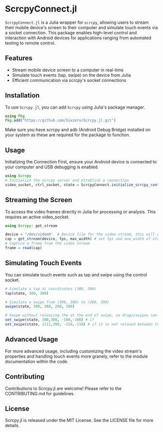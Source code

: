 # ScrcpyConnect.jl

`ScrcpyConnect.jl` is a Julia wrapper for `scrcpy`, allowing users to stream their mobile device's screen to their computer and simulate touch events via a socket connection. This package enables high-level control and interaction with Android devices for applications ranging from automated testing to remote control. 

## Features

- Stream mobile device screen to a computer in real-time
- Simulate touch events (tap, swipe) on the device from Julia
- Efficient communication via scrcpy's socket connections

## Installation

To use `Scrcpy.jl`, you can add `Scrcpy` using Julia's package manager.

```julia
using Pkg
Pkg.add("https://github.com/Sixzero/Scrcpy.jl.git")
``````
Make sure you have scrcpy and adb (Android Debug Bridge) installed on your system as these are required for the package to function.

## Usage
Initializing the Connection
First, ensure your Android device is connected to your computer and USB debugging is enabled.

```julia
using Scrcpy
# Initialize the scrcpy server and establish a connection
video_socket, ctrl_socket, state = ScrcpyConnect.initialize_scrcpy_control(video=true, max_size=1200)
```
## Streaming the Screen
To access the video frames directly in Julia for processing or analysis. This requires an active video_socket.
```julia
using Scrcpy: get_stream

device = "/dev/video0"  # Device file for the video stream, this will get created. This is basically going to be used as a camera source, which will be used by `scrcpy --max-fps $fps -m $max_width --v4l2-sink=$device``
cap = get_stream(device, fps, max_width) # set fps and max_width of stream
# Capture a frame from the video stream
frame = read(cap)
```
## Simulating Touch Events
You can simulate touch events such as tap and swipe using the control socket.
```julia
# Simulate a tap at coordinates (300, 300)
tap(state, 300, 300)

# Simulate a swipe from (300, 300) to (200, 200)
swipe(state, 300, 300, 200, 200) 

# Swipe without releasing the at the end of swipe, so drags/swipes can be continued:
set_swipe(state, 300,300, -100,-100) # if 
set_swipe(state, 1111,300, -110,-110) # if it is not relased between the two, then the touch position doesn't matter the Δx and Δy matters from the initial 300,300 position and 1111,300 doesn't matter in this case. This seemed a reasonable approach, but I am curious what the best idea for this interface would be, the possibilities are unlimited with scrcpy. 

```

## Advanced Usage
For more advanced usage, including customizing the video stream's properties and handling touch events more granely, refer to the module documentation within the code.

## Contributing
Contributions to Scrcpy.jl are welcome! Please refer to the CONTRIBUTING.md for guidelines.

## License
Scrcpy.jl is released under the MIT License. See the LICENSE file for more details.

